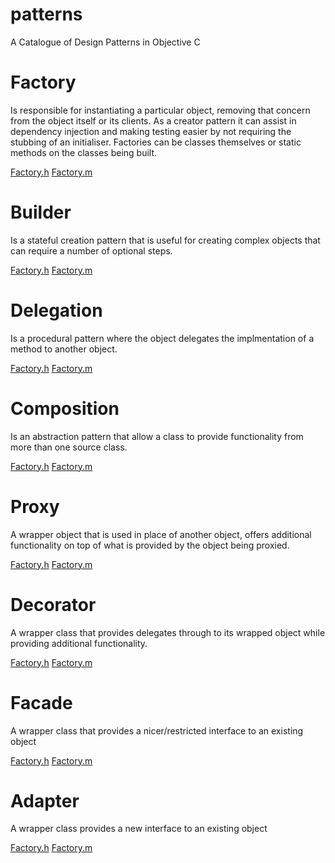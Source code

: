 # patterns
A Catalogue of Design Patterns in Objective C

# Factory
Is responsible for instantiating a particular object, removing that concern from the object itself or its clients.
As a creator pattern it can assist in dependency injection and making testing easier by not requiring the stubbing of an initialiser. 
Factories can be classes themselves or static methods on the classes being built. 

[Factory.h](https://github.com/jdunwoody/patterns/blob/master/Patterns/Classes/Patterns/Factory.h)
[Factory.m](https://github.com/jdunwoody/patterns/blob/master/Patterns/Classes/Patterns/Factory.m)

# Builder
Is a stateful creation pattern that is useful for creating complex objects that can require a number of optional steps.

[Factory.h](https://github.com/jdunwoody/patterns/blob/master/Patterns/Classes/Patterns/Builder.h)
[Factory.m](https://github.com/jdunwoody/patterns/blob/master/Patterns/Classes/Patterns/Builder.m)

# Delegation
Is a procedural pattern where the object delegates the implmentation of a method to another object.

[Factory.h](https://github.com/jdunwoody/patterns/blob/master/Patterns/Classes/Patterns/Delegate.h)
[Factory.m](https://github.com/jdunwoody/patterns/blob/master/Patterns/Classes/Patterns/Delegate.m)

# Composition
Is an abstraction pattern that allow a class to provide functionality from more than one source class.

[Factory.h](https://github.com/jdunwoody/patterns/blob/master/Patterns/Classes/Patterns/Composition.h)
[Factory.m](https://github.com/jdunwoody/patterns/blob/master/Patterns/Classes/Patterns/Composition.m)

# Proxy
A wrapper object that is used in place of another object, offers additional functionality on top of what is provided by the object being proxied.

[Factory.h](https://github.com/jdunwoody/patterns/blob/master/Patterns/Classes/Patterns/Proxy.h)
[Factory.m](https://github.com/jdunwoody/patterns/blob/master/Patterns/Classes/Patterns/Proxy.m)

# Decorator
A wrapper class that provides delegates through to its wrapped object while providing additional functionality.

[Factory.h](https://github.com/jdunwoody/patterns/blob/master/Patterns/Classes/Patterns/Decorator.h)
[Factory.m](https://github.com/jdunwoody/patterns/blob/master/Patterns/Classes/Patterns/Decorator.m)

# Facade
A wrapper class that provides a nicer/restricted interface to an existing object

[Factory.h](https://github.com/jdunwoody/patterns/blob/master/Patterns/Classes/Patterns/Facade.h)
[Factory.m](https://github.com/jdunwoody/patterns/blob/master/Patterns/Classes/Patterns/Facade.m)

# Adapter
A wrapper class provides a new interface to an existing object

[Factory.h](https://github.com/jdunwoody/patterns/blob/master/Patterns/Classes/Patterns/Adapter.h)
[Factory.m](https://github.com/jdunwoody/patterns/blob/master/Patterns/Classes/Patterns/Adapter.m)
